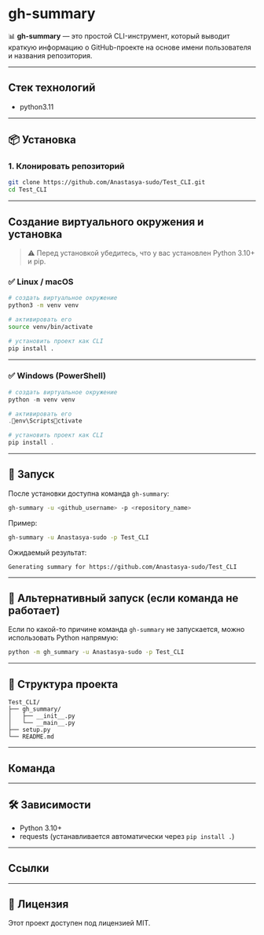 # gh-summary

📊 **gh-summary** — это простой CLI-инструмент, который выводит краткую информацию о GitHub-проекте на основе имени пользователя и названия репозитория.

---

## Стек технологий
- python3.11

---

## 📦 Установка

### 1. Клонировать репозиторий

```bash
git clone https://github.com/Anastasya-sudo/Test_CLI.git
cd Test_CLI
```

---

##  Создание виртуального окружения и установка

> ⚠️ Перед установкой убедитесь, что у вас установлен Python 3.10+ и pip.


### ✅ Linux / macOS

```bash
# создать виртуальное окружение
python3 -m venv venv

# активировать его
source venv/bin/activate

# установить проект как CLI
pip install .
```

---

### ✅ Windows (PowerShell)

```powershell
# создать виртуальное окружение
python -m venv venv

# активировать его
.env\Scriptsctivate

# установить проект как CLI
pip install .
```

---

## 🚀 Запуск

После установки доступна команда `gh-summary`:

```bash
gh-summary -u <github_username> -p <repository_name>
```

Пример:

```bash
gh-summary -u Anastasya-sudo -p Test_CLI
```

Ожидаемый результат:

```
Generating summary for https://github.com/Anastasya-sudo/Test_CLI
```

---

## 🔧 Альтернативный запуск (если команда не работает)

Если по какой-то причине команда `gh-summary` не запускается, можно использовать Python напрямую:

```bash
python -m gh_summary -u Anastasya-sudo -p Test_CLI
```

---

## 📁 Структура проекта

```
Test_CLI/
├── gh_summary/
│   ├── __init__.py
│   └── __main__.py
├── setup.py
└── README.md
```

---

## Команда

---

## 🛠 Зависимости

- Python 3.10+
- requests (устанавливается автоматически через `pip install .`)

---

## Ссылки

---

## 📄 Лицензия

Этот проект доступен под лицензией MIT.
